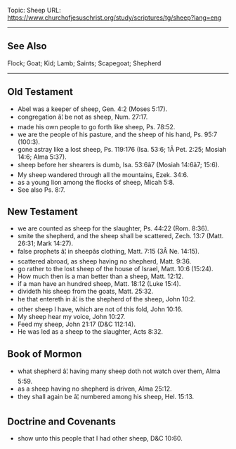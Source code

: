 Topic: Sheep
URL: https://www.churchofjesuschrist.org/study/scriptures/tg/sheep?lang=eng

---

## See Also

Flock; Goat; Kid; Lamb; Saints; Scapegoat; Shepherd

---

## Old Testament

- Abel was a keeper of sheep, Gen. 4:2 (Moses 5:17).
- congregation â¦ be not as sheep, Num. 27:17.
- made his own people to go forth like sheep, Ps. 78:52.
- we are the people of his pasture, and the sheep of his hand, Ps. 95:7 (100:3).
- gone astray like a lost sheep, Ps. 119:176 (Isa. 53:6; 1Â Pet. 2:25; Mosiah 14:6; Alma 5:37).
- sheep before her shearers is dumb, Isa. 53:6â7 (Mosiah 14:6â7; 15:6).
- My sheep wandered through all the mountains, Ezek. 34:6.
- as a young lion among the flocks of sheep, Micah 5:8.
- See also Ps. 8:7.

## New Testament

- we are counted as sheep for the slaughter, Ps. 44:22 (Rom. 8:36).
- smite the shepherd, and the sheep shall be scattered, Zech. 13:7 (Matt. 26:31; Mark 14:27).
- false prophets â¦ in sheepâs clothing, Matt. 7:15 (3Â Ne. 14:15).
- scattered abroad, as sheep having no shepherd, Matt. 9:36.
- go rather to the lost sheep of the house of Israel, Matt. 10:6 (15:24).
- How much then is a man better than a sheep, Matt. 12:12.
- if a man have an hundred sheep, Matt. 18:12 (Luke 15:4).
- divideth his sheep from the goats, Matt. 25:32.
- he that entereth in â¦ is the shepherd of the sheep, John 10:2.
- other sheep I have, which are not of this fold, John 10:16.
- My sheep hear my voice, John 10:27.
- Feed my sheep, John 21:17 (D&C 112:14).
- He was led as a sheep to the slaughter, Acts 8:32.

## Book of Mormon

- what shepherd â¦ having many sheep doth not watch over them, Alma 5:59.
- as a sheep having no shepherd is driven, Alma 25:12.
- they shall again be â¦ numbered among his sheep, Hel. 15:13.

## Doctrine and Covenants

- show unto this people that I had other sheep, D&C 10:60.

